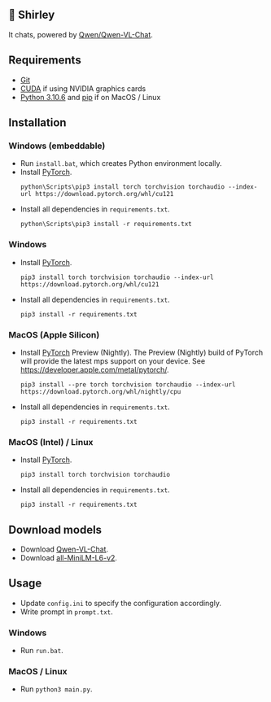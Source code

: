 ## 🦈 Shirley

It chats, powered by [Qwen/Qwen-VL-Chat](https://huggingface.co/Qwen/Qwen-VL-Chat).

## Requirements
- [Git](https://git-scm.com/)
- [CUDA](https://developer.nvidia.com/cuda-toolkit) if using NVIDIA graphics cards
- [Python 3.10.6](https://www.python.org/downloads/release/python-3106/) and [pip](https://pypi.org/project/pip/) if on MacOS / Linux

## Installation

### Windows (embeddable)

- Run `install.bat`, which creates Python environment locally.
- Install [PyTorch](https://pytorch.org/get-started/locally/).
  ```
  python\Scripts\pip3 install torch torchvision torchaudio --index-url https://download.pytorch.org/whl/cu121
  ```
- Install all dependencies in `requirements.txt`.
  ```
  python\Scripts\pip3 install -r requirements.txt
  ```

### Windows

- Install [PyTorch](https://pytorch.org/get-started/locally/).
  ```
  pip3 install torch torchvision torchaudio --index-url https://download.pytorch.org/whl/cu121
  ```
- Install all dependencies in `requirements.txt`.
  ```
  pip3 install -r requirements.txt
  ```

### MacOS (Apple Silicon)

- Install [PyTorch](https://pytorch.org/get-started/locally/) Preview (Nightly). The Preview (Nightly) build of PyTorch will provide the latest mps support on your device. See https://developer.apple.com/metal/pytorch/.
  ```
  pip3 install --pre torch torchvision torchaudio --index-url https://download.pytorch.org/whl/nightly/cpu
  ```
- Install all dependencies in `requirements.txt`.
  ```
  pip3 install -r requirements.txt
  ```

### MacOS (Intel) / Linux

- Install [PyTorch](https://pytorch.org/get-started/locally/).
  ```
  pip3 install torch torchvision torchaudio
  ```
- Install all dependencies in `requirements.txt`.
  ```
  pip3 install -r requirements.txt
  ```

## Download models

- Download [Qwen-VL-Chat](https://huggingface.co/Qwen/Qwen-VL-Chat).
- Download [all-MiniLM-L6-v2](https://huggingface.co/sentence-transformers/all-MiniLM-L6-v2).

## Usage

- Update `config.ini` to specify the configuration accordingly.
- Write prompt in `prompt.txt`.

### Windows

- Run `run.bat`.

### MacOS / Linux
- Run `python3 main.py`.
